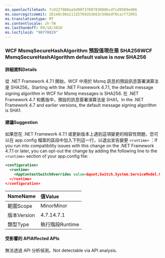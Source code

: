 ```yaml
---
ms.openlocfilehash: 7c0227980aa5d90f3788783088bcd7cd9509ed66
ms.sourcegitcommit: 261e0c98a111357692b3b63c596edf0cacf72991
ms.translationtype: MT
ms.contentlocale: zh-TW
ms.lasthandoff: 09/18/2020
ms.locfileid: "90770829"
---
```

### <a name="wcf-msmqsecurehashalgorithm-default-value-is-now-sha256"></a><span data-ttu-id="fe303-101">WCF MsmqSecureHashAlgorithm 預設值現在是 SHA256</span><span class="sxs-lookup"><span data-stu-id="fe303-101">WCF MsmqSecureHashAlgorithm default value is now SHA256</span></span>

#### <a name="details"></a><span data-ttu-id="fe303-102">詳細資料</span><span class="sxs-lookup"><span data-stu-id="fe303-102">Details</span></span>

<span data-ttu-id="fe303-103">從 .NET Framework 4.7.1 開始，WCF 中用於 Msmq 訊息的預設訊息簽署演算法是 SHA256。</span><span class="sxs-lookup"><span data-stu-id="fe303-103">Starting with the .NET Framework 4.7.1, the default message signing algorithm in WCF for Msmq messages is SHA256.</span></span> <span data-ttu-id="fe303-104">在 .NET Framework 4.7 和舊版中，預設的訊息簽署演算法是 SHA1。</span><span class="sxs-lookup"><span data-stu-id="fe303-104">In the .NET Framework 4.7 and earlier versions, the default message signing algorithm is SHA1.</span></span>

#### <a name="suggestion"></a><span data-ttu-id="fe303-105">建議</span><span class="sxs-lookup"><span data-stu-id="fe303-105">Suggestion</span></span>

<span data-ttu-id="fe303-106">如果您在 .NET Framework 4.7.1 或更新版本上遇到這項變更的相容性問題，您可以在 app.config 檔案的區段中加入下列這一行，以退出宣告變更 `<runtime>` ：</span><span class="sxs-lookup"><span data-stu-id="fe303-106">If you run into compatibility issues with this change on the .NET Framework 4.7.1 or later, you can opt-out the change by adding the following line to the `<runtime>` section of your app.config file:</span></span>

```xml
<configuration>
  <runtime>
    <AppContextSwitchOverrides value=&quot;Switch.System.ServiceModel.UseSha1InMsmqEncryptionAlgorithm=true&quot; />
  </runtime>
</configuration>
```

| <span data-ttu-id="fe303-107">Name</span><span class="sxs-lookup"><span data-stu-id="fe303-107">Name</span></span>    | <span data-ttu-id="fe303-108">值</span><span class="sxs-lookup"><span data-stu-id="fe303-108">Value</span></span>   |
|:--------|:--------|
| <span data-ttu-id="fe303-109">範圍</span><span class="sxs-lookup"><span data-stu-id="fe303-109">Scope</span></span>   | <span data-ttu-id="fe303-110">Minor</span><span class="sxs-lookup"><span data-stu-id="fe303-110">Minor</span></span>   |
| <span data-ttu-id="fe303-111">版本</span><span class="sxs-lookup"><span data-stu-id="fe303-111">Version</span></span> | <span data-ttu-id="fe303-112">4.7.1</span><span class="sxs-lookup"><span data-stu-id="fe303-112">4.7.1</span></span>   |
| <span data-ttu-id="fe303-113">類型</span><span class="sxs-lookup"><span data-stu-id="fe303-113">Type</span></span>    | <span data-ttu-id="fe303-114">執行階段</span><span class="sxs-lookup"><span data-stu-id="fe303-114">Runtime</span></span> |

#### <a name="affected-apis"></a><span data-ttu-id="fe303-115">受影響的 API</span><span class="sxs-lookup"><span data-stu-id="fe303-115">Affected APIs</span></span>

<span data-ttu-id="fe303-116">無法透過 API 分析偵測。</span><span class="sxs-lookup"><span data-stu-id="fe303-116">Not detectable via API analysis.</span></span>

<!--

#### Affected APIs

Not detectable via API analysis.

-->
